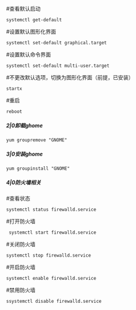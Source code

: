 \#查看默认启动 

```shell
systemctl get-default 
```

#设置默认图形化界面 

```shell
systemctl set-default graphical.target
```

 #设置默认命令界面 

```shell
systemctl set-default multi-user.target 
```

#不更改默认选项，切换为图形化界面（前提，已安装） 

```shell
startx 
```

#重启 

```shell
reboot
```



##### 2|0卸载ghome

```shell
yum groupremove "GNOME"
```



##### 3|0安装ghome

```shell
yum groupinstall "GNOME"
```



##### 4|0防火墙相关

\#查看状态

```shell
systemctl status firewalld.service 
```

#打开防火墙

```shell
 systemctl start firewalld.service 
```

#关闭防火墙 

```shell
systemctl stop firewalld.service 
```

#开启防火墙 

```shell
systemctl enable firewalld.service 
```

#禁用防火墙 

```shell
ssystemctl disable firewalld.service
```

